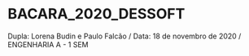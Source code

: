 # BACARA_2020_DESSOFT 
Dupla: Lorena Budin e Paulo Falcão   /   Data: 18 de novembro de 2020   /   ENGENHARIA A - 1 SEM
